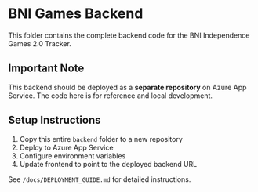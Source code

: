 # BNI Games Backend

This folder contains the complete backend code for the BNI Independence Games 2.0 Tracker.

## Important Note

This backend should be deployed as a **separate repository** on Azure App Service. The code here is for reference and local development.

## Setup Instructions

1. Copy this entire `backend` folder to a new repository
2. Deploy to Azure App Service
3. Configure environment variables
4. Update frontend to point to the deployed backend URL

See `/docs/DEPLOYMENT_GUIDE.md` for detailed instructions.